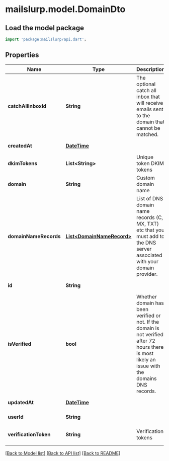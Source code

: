 # mailslurp.model.DomainDto

## Load the model package
```dart
import 'package:mailslurp/api.dart';
```

## Properties
Name | Type | Description | Notes
------------ | ------------- | ------------- | -------------
**catchAllInboxId** | **String** | The optional catch all inbox that will receive emails sent to the domain that cannot be matched. | [optional] [default to null]
**createdAt** | [**DateTime**](DateTime) |  | [default to null]
**dkimTokens** | **List&lt;String&gt;** | Unique token DKIM tokens | [optional] [default to []]
**domain** | **String** | Custom domain name | [optional] [default to null]
**domainNameRecords** | [**List&lt;DomainNameRecord&gt;**](DomainNameRecord) | List of DNS domain name records (C, MX, TXT) etc that you must add to the DNS server associated with your domain provider. | [optional] [default to []]
**id** | **String** |  | [default to null]
**isVerified** | **bool** | Whether domain has been verified or not. If the domain is not verified after 72 hours there is most likely an issue with the domains DNS records. | [optional] [default to null]
**updatedAt** | [**DateTime**](DateTime) |  | [default to null]
**userId** | **String** |  | [default to null]
**verificationToken** | **String** | Verification tokens | [optional] [default to null]

[[Back to Model list]](../README#documentation-for-models) [[Back to API list]](../README#documentation-for-api-endpoints) [[Back to README]](../README)


